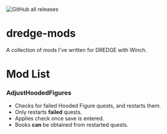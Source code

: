 ![GitHub all releases](https://img.shields.io/github/downloads/bdlm-dev/dredge-mods/total?style=for-the-badge)
# dredge-mods
A collection of mods I've written for DREDGE with Winch.

# Mod List
### AdjustHoodedFigures
- Checks for failed Hooded Figure quests, and restarts them.
- Only restarts **failed** quests.
- Applies check once save is entered.
- Books **can** be obtained from restarted quests.
